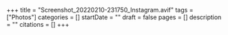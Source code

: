 +++
title = "Screenshot_20220210-231750_Instagram.avif"
tags = ["Photos"]
categories = []
startDate = ""
draft = false
pages = []
description = ""
citations = []
+++
